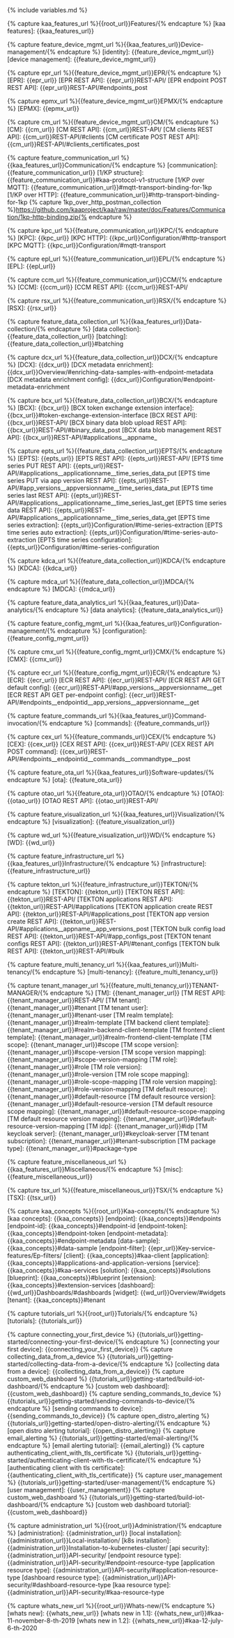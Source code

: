{% include variables.md %}


<!--== Features and components ==-->
{% capture kaa_features_url %}{{root_url}}Features/{% endcapture %}
[kaa features]: {{kaa_features_url}}


<!-- Device management -->
{% capture feature_device_mgmt_url %}{{kaa_features_url}}Device-management/{% endcapture %}
[identity]: {{feature_device_mgmt_url}}
[device management]: {{feature_device_mgmt_url}}

{% capture epr_url %}{{feature_device_mgmt_url}}EPR/{% endcapture %}
[EPR]:                          {{epr_url}}
[EPR REST API]:                 {{epr_url}}REST-API/
[EPR endpoint POST REST API]:   {{epr_url}}REST-API/#endpoints_post

{% capture epmx_url %}{{feature_device_mgmt_url}}EPMX/{% endcapture %}
[EPMX]: {{epmx_url}}

{% capture cm_url %}{{feature_device_mgmt_url}}CM/{% endcapture %}
[CM]: {{cm_url}}
[CM REST API]:                  {{cm_url}}REST-API/
[CM clients REST API]:          {{cm_url}}REST-API/#clients
[CM certificate POST REST API]: {{cm_url}}REST-API/#clients_certificates_post


<!-- Communication -->
{% capture feature_communication_url %}{{kaa_features_url}}Communication/{% endcapture %}
[communication]:  {{feature_communication_url}}
[1/KP structure]: {{feature_communication_url}}#kaa-protocol-v1-structure
[1/KP over MQTT]: {{feature_communication_url}}#mqtt-transport-binding-for-1kp
[1/KP over HTTP]: {{feature_communication_url}}#http-transport-binding-for-1kp
{% capture 1kp_over_http_postman_collection %}https://github.com/kaaproject/kaa/raw/master/doc/Features/Communication/1kp-http-binding.zip{% endcapture %}

{% capture kpc_url %}{{feature_communication_url}}KPC/{% endcapture %}
[KPC]: {{kpc_url}}
[KPC HTTP]: {{kpc_url}}Configuration/#http-transport
[KPC MQTT]: {{kpc_url}}Configuration/#mqtt-transport

{% capture epl_url %}{{feature_communication_url}}EPL/{% endcapture %}
[EPL]: {{epl_url}}

{% capture ccm_url %}{{feature_communication_url}}CCM/{% endcapture %}
[CCM]: {{ccm_url}}
[CCM REST API]: {{ccm_url}}REST-API/

{% capture rsx_url %}{{feature_communication_url}}RSX/{% endcapture %}
[RSX]: {{rsx_url}}

<!-- Data collection -->
{% capture feature_data_collection_url %}{{kaa_features_url}}Data-collection/{% endcapture %}
[data collection]: {{feature_data_collection_url}}
[batching]: {{feature_data_collection_url}}#batching

{% capture dcx_url %}{{feature_data_collection_url}}DCX/{% endcapture %}
[DCX]: {{dcx_url}}
[DCX metadata enrichment]:        {{dcx_url}}Overview/#enriching-data-samples-with-endpoint-metadata
[DCX metadata enrichment config]: {{dcx_url}}Configuration/#endpoint-metadata-enrichment

{% capture bcx_url %}{{feature_data_collection_url}}BCX/{% endcapture %}
[BCX]:                                      {{bcx_url}}
[BCX token exchange extension interface]:   {{bcx_url}}#token-exchange-extension-interface
[BCX REST API]:                             {{bcx_url}}REST-API/
[BCX binary data blob upload REST API]:     {{bcx_url}}REST-API/#binary_data_post
[BCX data blob management REST API]:        {{bcx_url}}REST-API/#applications__appname_

{% capture epts_url %}{{feature_data_collection_url}}EPTS/{% endcapture %}
[EPTS]:                                             {{epts_url}}
[EPTS REST API]:                                    {{epts_url}}REST-API/
[EPTS time series PUT REST API]:                    {{epts_url}}REST-API/#applications__applicationname__time_series_data_put
[EPTS time series PUT via app version REST API]:    {{epts_url}}REST-API/#app_versions__appversionname__time_series_data_put
[EPTS time series last REST API]:                   {{epts_url}}REST-API/#applications__applicationname__time_series_last_get
[EPTS time series data REST API]:                   {{epts_url}}REST-API/#applications__applicationname__time_series_data_get
[EPTS time series extraction]:                      {{epts_url}}Configuration/#time-series-extraction
[EPTS time series auto extraction]:                 {{epts_url}}Configuration/#time-series-auto-extraction
[EPTS time series configuration]:                   {{epts_url}}Configuration/#time-series-configuration

{% capture kdca_url %}{{feature_data_collection_url}}KDCA/{% endcapture %}
[KDCA]: {{kdca_url}}

{% capture mdca_url %}{{feature_data_collection_url}}MDCA/{% endcapture %}
[MDCA]: {{mdca_url}}

<!-- Data analytics -->
{% capture feature_data_analytics_url %}{{kaa_features_url}}Data-analytics/{% endcapture %}
[data analytics]: {{feature_data_analytics_url}}

<!-- Configuration management -->
{% capture feature_config_mgmt_url %}{{kaa_features_url}}Configuration-management/{% endcapture %}
[configuration]: {{feature_config_mgmt_url}}

{% capture cmx_url %}{{feature_config_mgmt_url}}CMX/{% endcapture %}
[CMX]: {{cmx_url}}

{% capture ecr_url %}{{feature_config_mgmt_url}}ECR/{% endcapture %}
[ECR]: {{ecr_url}}
[ECR REST API]:                         {{ecr_url}}REST-API/
[ECR REST API GET default config]:      {{ecr_url}}REST-API/#app_versions__appversionname__get
[ECR REST API GET per-endpoint config]: {{ecr_url}}REST-API/#endpoints__endpointid__app_versions__appversionname__get


<!-- Commands -->
{% capture feature_commands_url %}{{kaa_features_url}}Command-invocation/{% endcapture %}
[commands]: {{feature_commands_url}}

{% capture cex_url %}{{feature_commands_url}}CEX/{% endcapture %}
[CEX]: {{cex_url}}
[CEX REST API]: {{cex_url}}REST-API/
[CEX REST API POST command]: {{cex_url}}REST-API/#endpoints__endpointid__commands__commandtype__post


<!-- Software updates -->
{% capture feature_ota_url %}{{kaa_features_url}}Software-updates/{% endcapture %}
[ota]: {{feature_ota_url}}

{% capture otao_url %}{{feature_ota_url}}OTAO/{% endcapture %}
[OTAO]: {{otao_url}}
[OTAO REST API]: {{otao_url}}REST-API/


<!-- Visualization -->
{% capture feature_visualization_url %}{{kaa_features_url}}Visualization/{% endcapture %}
[visualization]: {{feature_visualization_url}}

{% capture wd_url %}{{feature_visualization_url}}WD/{% endcapture %}
[WD]: {{wd_url}}


<!-- Infrastructure -->
{% capture feature_infrastructure_url %}{{kaa_features_url}}Infrastructure/{% endcapture %}
[infrastructure]: {{feature_infrastructure_url}}

{% capture tekton_url %}{{feature_infrastructure_url}}TEKTON/{% endcapture %}
[TEKTON]:                               {{tekton_url}}
[TEKTON REST API]:                      {{tekton_url}}REST-API/
[TEKTON applications REST API]:         {{tekton_url}}REST-API/#applications
[TEKTON application create REST API]:   {{tekton_url}}REST-API/#applications_post
[TEKTON app version create REST API]:   {{tekton_url}}REST-API/#applications__appname__app_versions_post
[TEKTON bulk config load REST API]:     {{tekton_url}}REST-API/#app_configs_post
[TEKTON tenant configs REST API]:       {{tekton_url}}REST-API/#tenant_configs
[TEKTON bulk REST API]:                 {{tekton_url}}REST-API/#bulk


<!-- Multi-tenancy -->
{% capture feature_multi_tenancy_url %}{{kaa_features_url}}Multi-tenancy/{% endcapture %}
[multi-tenancy]: {{feature_multi_tenancy_url}}

{% capture tenant_manager_url %}{{feature_multi_tenancy_url}}TENANT-MANAGER/{% endcapture %}
[TM]:                                   {{tenant_manager_url}}
[TM REST API]:                          {{tenant_manager_url}}REST-API/
[TM tenant]:                            {{tenant_manager_url}}#tenant
[TM tenant user]:                       {{tenant_manager_url}}#tenant-user
[TM realm template]:                    {{tenant_manager_url}}#realm-template
[TM backend client template]:           {{tenant_manager_url}}#realm-backend-client-template
[TM frontend client template]:          {{tenant_manager_url}}#realm-frontend-client-template
[TM scope]:                             {{tenant_manager_url}}#scope
[TM scope version]:                     {{tenant_manager_url}}#scope-version
[TM scope version mapping]:             {{tenant_manager_url}}#scope-version-mapping
[TM role]:                              {{tenant_manager_url}}#role
[TM role version]:                      {{tenant_manager_url}}#role-version
[TM role scope mapping]:                {{tenant_manager_url}}#role-scope-mapping
[TM role version mapping]:              {{tenant_manager_url}}#role-version-mapping
[TM default resource]:                  {{tenant_manager_url}}#default-resource
[TM default resource version]:          {{tenant_manager_url}}#default-resource-version
[TM default resource scope mapping]:    {{tenant_manager_url}}#default-resource-scope-mapping
[TM default resource version mapping]:  {{tenant_manager_url}}#default-resource-version-mapping
[TM idp]:                               {{tenant_manager_url}}#idp
[TM keycloak server]:                   {{tenant_manager_url}}#keycloak-server
[TM tenant subscription]:               {{tenant_manager_url}}#tenant-subscription
[TM package type]:                      {{tenant_manager_url}}#package-type


<!-- Miscellaneous -->
{% capture feature_miscellaneous_url %}{{kaa_features_url}}Miscellaneous/{% endcapture %}
[misc]: {{feature_miscellaneous_url}}

{% capture tsx_url %}{{feature_miscellaneous_url}}TSX/{% endcapture %}
[TSX]: {{tsx_url}}


<!--== Kaa RFCs ==-->
[RFCs]:     {{rfc_url}}#kaa-rfcs
[1/KP]:     {{rfc_url}}blob/master/0001/README.md
[2/DCP]:    {{rfc_url}}blob/master/0002/README.md
[3/ISM]:    {{rfc_url}}blob/master/0003/README.md
[4/ESP]:    {{rfc_url}}blob/master/0004/README.md
[6/CDTP]:   {{rfc_url}}blob/master/0006/README.md
[7/CMP]:    {{rfc_url}}blob/master/0007/README.md
[8/KPSR]:   {{rfc_url}}blob/master/0008/README.md
[9/ELCE]:   {{rfc_url}}blob/master/0009/README.md
[10/EPMP]:  {{rfc_url}}blob/master/0010/README.md
[11/CEP]:   {{rfc_url}}blob/master/0011/README.md
[12/CIP]:   {{rfc_url}}blob/master/0012/README.md
[13/DSTP]:  {{rfc_url}}blob/master/0013/README.md
[14/TSTP]:  {{rfc_url}}blob/master/0014/README.md
[15/EME]:   {{rfc_url}}blob/master/0015/README.md
[16/ECAP]:  {{rfc_url}}blob/master/0016/README.md
[17/SCMP]:  {{rfc_url}}blob/master/0017/README.md
[18/EFE]:   {{rfc_url}}blob/master/0018/README.md
[19/EPMMP]: {{rfc_url}}blob/master/0019/README.md
[20/EFMP]:  {{rfc_url}}blob/master/0020/README.md
[21/TLE]:   {{rfc_url}}blob/master/0021/README.md
[22/CAP]:   {{rfc_url}}blob/master/0022/README.md


<!--== Kaa terminology ==-->
[architecture overview]:    {{root_url}}Architecture-overview/
[scalability]:              {{root_url}}Architecture-overview/#scalability
[service configuration]:    {{root_url}}Architecture-overview/#configuration

{% capture kaa_concepts %}{{root_url}}Kaa-concepts/{% endcapture %}
[kaa concepts]:         {{kaa_concepts}}
[endpoint]:             {{kaa_concepts}}#endpoints
[endpoint-id]:          {{kaa_concepts}}#endpoint-id
[endpoint-token]:       {{kaa_concepts}}#endpoint-token
[endpoint-metadata]:    {{kaa_concepts}}#endpoint-metadata
[data-sample]:          {{kaa_concepts}}#data-sample
[endpoint-filter]:      {{epr_url}}Key-service-features/Ep-filters/
[client]:               {{kaa_concepts}}#kaa-client
[application]:          {{kaa_concepts}}#applications-and-application-versions
[service]:              {{kaa_concepts}}#kaa-services
[solution]:             {{kaa_concepts}}#solutions
[blueprint]:            {{kaa_concepts}}#blueprint
[extension]:            {{kaa_concepts}}#extension-services
[dashboard]:            {{wd_url}}Dashboards/#dashboards
[widget]:               {{wd_url}}Overview/#widgets
[tenant]:               {{kaa_concepts}}#tenant

<!--== Tutorials ==-->
{% capture tutorials_url %}{{root_url}}Tutorials/{% endcapture %}
[tutorials]:                              {{tutorials_url}}

<!--== Getting Started ==-->
[getting started tutorials]:                             {{tutorials_url}}getting-started/
{% capture connecting_your_first_device %}               {{tutorials_url}}getting-started/connecting-your-first-device/{% endcapture %}
[connecting your first device]:                          {{connecting_your_first_device}}
{% capture collecting_data_from_a_device %}              {{tutorials_url}}getting-started/collecting-data-from-a-device/{% endcapture %}
[collecting data from a device]:                         {{collecting_data_from_a_device}}
{% capture custom_web_dashboard %}                       {{tutorials_url}}getting-started/build-iot-dashboard/{% endcapture %}
[custom web dashboard]:                                  {{custom_web_dashboard}}
{% capture sending_commands_to_device %}                 {{tutorials_url}}getting-started/sending-commands-to-device/{% endcapture %}
[sending commands to device]:                            {{sending_commands_to_device}}
{% capture open_distro_alerting %}                       {{tutorials_url}}getting-started/open-distro-alerting/{% endcapture %}
[open distro alerting tutorial]:                         {{open_distro_alerting}}
{% capture email_alerting %}                             {{tutorials_url}}getting-started/email-alerting/{% endcapture %}
[email alerting tutorial]:                               {{email_alerting}}
{% capture authenticating_client_with_tls_certificate %} {{tutorials_url}}getting-started/authenticating-client-with-tls-certificate/{% endcapture %}
[authenticating client with tls certificate]:            {{authenticating_client_with_tls_certificate}}
{% capture user_management %}                            {{tutorials_url}}getting-started/user-management/{% endcapture %}
[user management]:                                       {{user_management}}
{% capture custom_web_dashboard %}                       {{tutorials_url}}getting-started/build-iot-dashboard/{% endcapture %}
[custom web dashboard tutorial]:                         {{custom_web_dashboard}}

[iot notification tutorial]:              {{tutorials_url}}getting-started/iot-notification/
[kaa cloud getting started]:              {{tutorials_url}}getting-started/getting-started-kaa-cloud/

<!--== Device Integration ==-->
[device integration tutorials]:           {{tutorials_url}}device-integration/
[connect Arduino (MKR-1010 + MKR-ENV)]:   {{tutorials_url}}device-integration/hardware-guides/connect-arduino-mkr-1010-to-kaa-platform/
[connect BlitzWolf smart socket]:         {{tutorials_url}}device-integration/hardware-guides/connect-blitzwolf-smart-socket/
[how to connect an ESP8266]:              {{tutorials_url}}device-integration/hardware-guides/connect-esp8266-to-kaa-platform/
[how to connect an STM32]:                {{tutorials_url}}device-integration/hardware-guides/connect-stm32-to-kaa-platform/
[how to connect a Raspberry Pi]:          {{tutorials_url}}device-integration/hardware-guides/connect-raspberry-to-kaa-platform/
[connecting node-red to kaa]:             {{tutorials_url}}device-integration/connecting-node-red-to-kaa/

<!-- Administration -->
{% capture administration_url %}{{root_url}}Administration/{% endcapture %}
[administration]:               {{administration_url}}
[local installation]:           {{administration_url}}Local-installation/
[k8s installation]:             {{administration_url}}Installation-to-kubernetes-cluster/
[api security]:                 {{administration_url}}API-security/
[endpoint resource type]:       {{administration_url}}API-security/#endpoint-resource-type
[application resource type]:    {{administration_url}}API-security/#application-resource-type
[dashboard resource type]:      {{administration_url}}API-security/#dashboard-resource-type
[kaa resource type]:            {{administration_url}}API-security/#kaa-resource-type

<!-- Webinars -->
[webinars]: {{root_url}}Webinars/
[webinar Kaa IoT Cloud and Kaa 1.1]:        {{root_url}}Webinars/2019-12-11-Kaa-IoT-Cloud-and-Kaa-1.1/
[webinar Data Analytics and Notifications]: {{root_url}}Webinars/2020-04-02-Data-Analytics-and-Notifications/

<!-- What's new -->
{% capture whats_new_url %}{{root_url}}Whats-new/{% endcapture %}
[whats new]:        {{whats_new_url}}
[whats new in 1.1]: {{whats_new_url}}#kaa-11-november-8-th-2019
[whats new in 1.2]: {{whats_new_url}}#kaa-12-july-6-th-2020

<!--== 3-rd party components ==-->
[docker]: https://www.docker.com/
[k8s]: https://kubernetes.io/
[k8s image pull secret]: https://kubernetes.io/docs/concepts/containers/images/#specifying-imagepullsecrets-on-a-pod
[helm]: https://helm.sh/
[install helm]: https://helm.sh/docs/intro/install/
[prometheus]: https://prometheus.io/
[nginx]: https://www.nginx.com/
[fluentd]: https://www.fluentd.org/
[grafana]: https://grafana.com/
[nats]: https://www.nats.io/
[keycloak]: https://www.keycloak.org/
[influxdb]: https://docs.influxdata.com/influxdb/
[mongo]: https://www.mongodb.com/what-is-mongodb
[maria]: https://mariadb.org/
[redis]: https://redis.io
[postgresql]: https://www.postgresql.org/
[elastic stack]: https://www.elastic.co/elastic-stack
[elasticsearch]: https://www.elastic.co/elasticsearch/
[kibana]: https://www.elastic.co/kibana
[vault]: https://www.vaultproject.io/
[open distro]: https://opendistro.github.io/
[open distro security]: https://opendistro.github.io/for-elasticsearch-docs/docs/security/
[open distro kibana]: https://opendistro.github.io/for-elasticsearch-docs/docs/kibana/
[open distro alerting]: https://opendistro.github.io/for-elasticsearch-docs/docs/alerting/
[curl]: https://en.wikipedia.org/wiki/CURL

<!--== Technologies ==-->
[mqtt]: http://mqtt.org/
[coap]: http://coap.technology/
[json]: https://www.json.org/
[uuid]: https://en.wikipedia.org/wiki/Universally_unique_identifier
[avro]: https://avro.apache.org/
[oauth2]: https://tools.ietf.org/html/rfc6749
[resource server]: https://www.oauth.com/oauth2-servers/the-resource-server/
[access token]: https://www.oauth.com/oauth2-servers/access-tokens/
[oauth scope]: https://www.oauth.com/oauth2-servers/scope/
[openid]: https://openid.net/connect/
[uma]: https://en.wikipedia.org/wiki/User-Managed_Access
[python download]: https://www.python.org/downloads/

<!--== General ==-->
[42]: https://en.wikipedia.org/wiki/42_(number)#The_Hitchhiker's_Guide_to_the_Galaxy
[digital twin]: https://en.wikipedia.org/wiki/Digital_twin
[over-the-air]: https://en.wikipedia.org/wiki/Over-the-air_programming
[openid]: https://openid.net/connect/

<!--== KaaIoT sites ==-->
[Kaa cloud]:              https://cloud.kaaiot.com
[Kaa cloud registration]: https://www.kaaproject.org/free-trial
[Kaa user chat]:          https://gitter.im/KaaIoT/community
[kaaproject.org]:         https://www.kaaproject.org

<!--== Repl.it ==-->
[connecting your first device repl]:                        https://repl.it/@KaaIoT/ConnectingYourFirstDevice120
[collecting data from a device repl]:                       https://repl.it/@KaaIoT/CollectingDataFromADevice120
[collecting data from a device repl 1.3]:                   https://repl.it/@KaaIoT/CollectingDataFromADevice130
[sending commands to the device repl]:                      https://repl.it/@KaaIoT/SendingCommandsTODevice120
[sending commands to the device repl 1.3]:                  https://repl.it/@KaaIoT/SendingCommandsTODevice130
[one way authenticating client with tls certificate repl]:  https://repl.it/@KaaIoT/OneWayAuthenticatingClientWithTlsCertificate120
[two way authenticating client with tls certificate repl]:  https://repl.it/@KaaIoT/TwoWayAuthenticatingClientWithTlsCertificate120

<!--== Hardware ==-->
[MKR-1010]:       https://www.arduino.cc/en/Guide/MKRWiFi1010
[MKR-ENV-Shield]: https://www.arduino.cc/en/Guide/MKRENVShield
